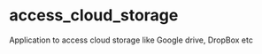 access_cloud_storage
====================

Application to access cloud storage like Google drive, DropBox etc
